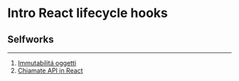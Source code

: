 # Intro React lifecycle hooks
## Selfworks

---

1. [Immutabilitá oggetti](./01-immutable-objs/)
1. [Chiamate API in React](./02-api-requests/)
